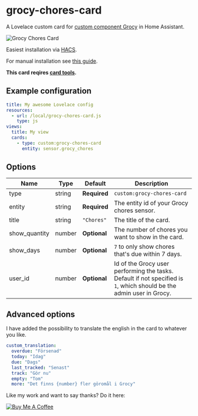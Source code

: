 # grocy-chores-card

A Lovelace custom card for [custom component Grocy](https://github.com/custom-components/grocy) in Home Assistant.

<img src="https://github.com/isabellaalstrom/lovelace-grocy-chores-card/blob/master/grocy-chores-card.png" alt="Grocy Chores Card" />

Easiest installation via [HACS](https://custom-components.github.io/hacs/).

For manual installation see [this guide](https://github.com/thomasloven/hass-config/wiki/Lovelace-Plugins).


**This card reqires [card tools](https://github.com/thomasloven/lovelace-card-tools).**



## Example configuration



```yaml
title: My awesome Lovelace config
resources:
  - url: /local/grocy-chores-card.js
    type: js
views:
  title: My view
  cards:
    - type: custom:grocy-chores-card
      entity: sensor.grocy_chores
```

## Options

| Name | Type | Default | Description
| ---- | ---- | ------- | -----------
| type | string | **Required** | `custom:grocy-chores-card`
| entity | string | **Required** | The entity id of your Grocy chores sensor.
| title | string | `"Chores"` | The title of the card.
| show_quantity | number | **Optional** | The number of chores you want to show in the card.
| show_days | number | **Optional** | `7` to only show chores that's due within 7 days.
| user_id | number | **Optional** | Id of the Grocy user performing the tasks. Default if not specified is `1`, which should be the admin user in Grocy.

## Advanced options
I have added the possibility to translate the english in the card to whatever you like.

```yaml
custom_translation:
  overdue: "Försenad"
  today: "Idag"
  due: "Dags"
  last_tracked: "Senast"
  track: "Gör nu"
  empty: "Tom"
  more: "Det finns {number} fler göromål i Grocy"
```


Like my work and want to say thanks? Do it here:

<a href="https://www.buymeacoffee.com/iq1f96D" target="_blank"><img src="https://www.buymeacoffee.com/assets/img/custom_images/purple_img.png" alt="Buy Me A Coffee" style="height: auto !important;width: auto !important;" ></a>
